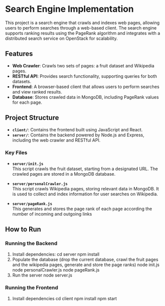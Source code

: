 # Search Engine Implementation

This project is a search engine that crawls and indexes web pages, allowing users to perform searches through a web-based client. The search engine supports ranking results using the PageRank algorithm and integrates with a distributed search service on OpenStack for scalability.

## Features
- **Web Crawler**: Crawls two sets of pages: a fruit dataset and Wikipedia pages.
- **RESTful API**: Provides search functionality, supporting queries for both datasets.
- **Frontend**: A browser-based client that allows users to perform searches and view ranked results.
- **Database**: Stores crawled data in MongoDB, including PageRank values for each page.

## Project Structure

- **`client/`**: Contains the frontend built using JavaScript and React.
- **`server/`**: Contains the backend powered by Node.js and Express, including the web crawler and RESTful API.

### Key Files

- **`server/init.js`**  
  This script crawls the fruit dataset, starting from a designated URL. The crawled pages are stored in a MongoDB database.

- **`server/personalCrawler.js`**  
  This script crawls Wikipedia pages, storing relevant data in MongoDB. It is used to collect and index information for user searches on Wikipedia.

- **`server/pageRank.js`**  
  This generates and stores the page rank of each page according the number of incoming and outgoing links
  
## How to Run

### Running the Backend
1. Install dependencies:
   cd server
   npm install
2. Populate the database (drop the current database, crawl the fruit pages and the wikipedia pages, generate and store the page ranks)
   node init.js
   node personalCrawler.js
   node pageRank.js
3. Run the server
   node server.js

### Running the Frontend
1. Install dependencies
   cd client
   npm install
   npm start
